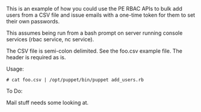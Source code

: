 This is an example of how you could use the PE RBAC
APIs to bulk add users from a CSV file and issue
emails with a one-time token for them to set
their own passwords.

This assumes being run from a bash prompt on server running console services (rbac service, nc service).

The CSV file is semi-colon delimited. See the foo.csv example file. The header is required as is.

Usage:

```
# cat foo.csv | /opt/puppet/bin/puppet add_users.rb
```

To Do:

Mail stuff needs some looking at.

